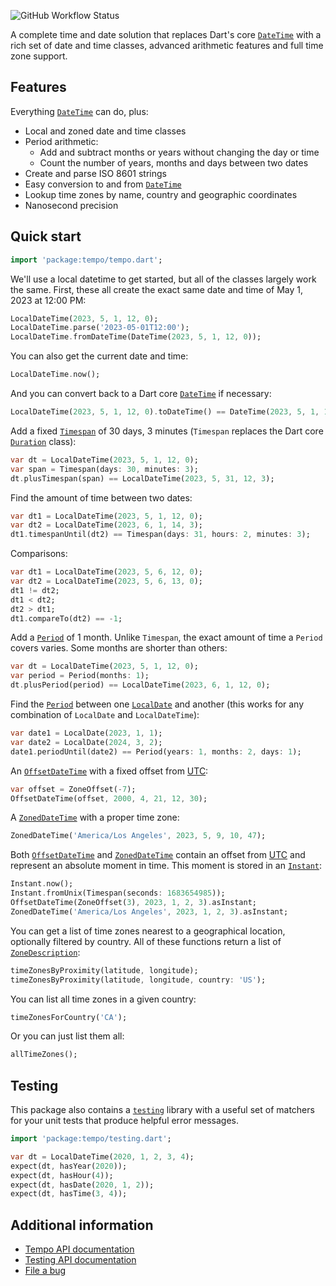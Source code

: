 ![GitHub Workflow Status](https://img.shields.io/github/actions/workflow/status/pcekm/tempo/dart.yml)

A complete time and date solution that replaces Dart's core
[`DateTime`][DateTime] with a rich set of date and time
classes, advanced arithmetic features and full time zone
support.

## Features

Everything [`DateTime`][DateTime] can do, plus:

- Local and zoned date and time classes
- Period arithmetic:
  - Add and subtract months or years without changing the day or time
  - Count the number of years, months and days between two dates
- Create and parse ISO 8601 strings
- Easy conversion to and from [`DateTime`][DateTime]
- Lookup time zones by name, country and geographic coordinates
- Nanosecond precision

## Quick start

```dart
import 'package:tempo/tempo.dart';
```

We'll use a local datetime to get started, but all of the classes largely
work the same. First, these all create the exact same date and time
of May 1, 2023 at 12:00 PM:

```dart
LocalDateTime(2023, 5, 1, 12, 0);
LocalDateTime.parse('2023-05-01T12:00');
LocalDateTime.fromDateTime(DateTime(2023, 5, 1, 12, 0));
```

You can also get the current date and time:

```dart
LocalDateTime.now();
```

And you can convert back to a Dart core [`DateTime`][DateTime] if necessary:

```dart
LocalDateTime(2023, 5, 1, 12, 0).toDateTime() == DateTime(2023, 5, 1, 12, 0);
```

Add a fixed [`Timespan`][Timespan] of 30 days, 3 minutes (`Timespan` replaces
the Dart core [`Duration`][Duration] class):

```dart
var dt = LocalDateTime(2023, 5, 1, 12, 0);
var span = Timespan(days: 30, minutes: 3);
dt.plusTimespan(span) == LocalDateTime(2023, 5, 31, 12, 3);
```

Find the amount of time between two dates:

```dart
var dt1 = LocalDateTime(2023, 5, 1, 12, 0);
var dt2 = LocalDateTime(2023, 6, 1, 14, 3);
dt1.timespanUntil(dt2) == Timespan(days: 31, hours: 2, minutes: 3);
```

Comparisons:

```dart
var dt1 = LocalDateTime(2023, 5, 6, 12, 0);
var dt2 = LocalDateTime(2023, 5, 6, 13, 0);
dt1 != dt2;
dt1 < dt2;
dt2 > dt1;
dt1.compareTo(dt2) == -1;
```

Add a [`Period`][Period] of 1 month. Unlike `Timespan`, the exact
amount of time a `Period` covers varies. Some months are shorter than others:

```dart
var dt = LocalDateTime(2023, 5, 1, 12, 0);
var period = Period(months: 1);
dt.plusPeriod(period) == LocalDateTime(2023, 6, 1, 12, 0);
```

Find the [`Period`][Period] between one [`LocalDate`][LocalDate] and another
(this works for any combination of `LocalDate` and `LocalDateTime`):

```dart
var date1 = LocalDate(2023, 1, 1);
var date2 = LocalDate(2024, 3, 2);
date1.periodUntil(date2) == Period(years: 1, months: 2, days: 1);
```

An [`OffsetDateTime`][OffsetDateTime] with a fixed offset from [UTC][UTC]:

```dart
var offset = ZoneOffset(-7);
OffsetDateTime(offset, 2000, 4, 21, 12, 30);
```

A [`ZonedDateTime`][ZonedDateTime] with a proper time zone:

```dart
ZonedDateTime('America/Los Angeles', 2023, 5, 9, 10, 47);
```

Both [`OffsetDateTime`][OffsetDateTime] and [`ZonedDateTime`][ZonedDateTime]
contain an offset from [UTC][UTC] and represent an absolute moment in time.
This moment is stored in an [`Instant`][Instant]:

```dart
Instant.now();
Instant.fromUnix(Timespan(seconds: 1683654985));
OffsetDateTime(ZoneOffset(3), 2023, 1, 2, 3).asInstant;
ZonedDateTime('America/Los Angeles', 2023, 1, 2, 3).asInstant;
```

You can get a list of time zones nearest to a geographical
location, optionally filtered by country. All of these functions return
a list of [`ZoneDescription`][ZoneDescription]:

```dart
timeZonesByProximity(latitude, longitude);
timeZonesByProximity(latitude, longitude, country: 'US');
```

You can list all time zones in a given country:

```dart
timeZonesForCountry('CA');
```

Or you can just list them all:

```dart
allTimeZones();
```

## Testing

This package also contains a [`testing`][testing] library with a useful set
of matchers for your unit tests that produce helpful error messages.

```dart
import 'package:tempo/testing.dart';

var dt = LocalDateTime(2020, 1, 2, 3, 4);
expect(dt, hasYear(2020));
expect(dt, hasHour(4));
expect(dt, hasDate(2020, 1, 2));
expect(dt, hasTime(3, 4));
```

## Additional information

- [Tempo API documentation][tempo]
- [Testing API documentation][testing]
- [File a bug][bug]

[tempo]: https://pub.dev/documentation/tempo/latest
[testing]: https://pub.dev/documentation/tempo/latest/testing/
[bug]: https://github.com/pcekm/tempo/issues/new/choose
[UTC]: https://en.wikipedia.org/wiki/UTC
[DateTime]: https://api.dart.dev/stable/dart-core/DateTime-class.html
[Duration]: https://api.dart.dev/stable/dart-core/Duration-class.html
[LocalDateTime]: https://pub.dev/documentation/tempo/latest/tempo/LocalDateTime-class.html
[LocalDate]: https://pub.dev/documentation/tempo/latest/tempo/LocalDate-class.html
[LocalTime]: https://pub.dev/documentation/tempo/latest/tempo/LocalTime-class.html
[Instant]: https://pub.dev/documentation/tempo/latest/tempo/Instant-class.html
[OffsetDateTime]: https://pub.dev/documentation/tempo/latest/tempo/OffsetDateTime-class.html
[ZonedDateTime]: https://pub.dev/documentation/tempo/latest/tempo/ZonedDateTime-class.html
[Period]: https://pub.dev/documentation/tempo/latest/tempo/Period-class.html
[Timespan]: https://pub.dev/documentation/tempo/latest/tempo/Timespan-class.html
[allTimeZones]: https://pub.dev/documentation/tempo/latest/tempo/allTimeZones.html
[timeZonesByProximity]: https://pub.dev/documentation/tempo/latest/tempo/timeZonesByProximity.html
[timeZonesForCountry]: https://pub.dev/documentation/tempo/latest/tempo/timeZonesForCountry.html
[ZoneDescription]: https://pub.dev/documentation/tempo/latest/tempo/ZoneDescription-class.html
